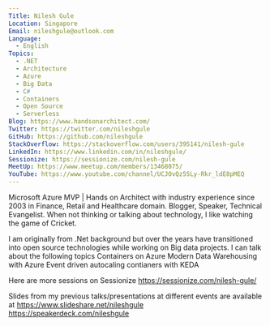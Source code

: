 ```yaml
---
Title: Nilesh Gule
Location: Singapore
Email: nileshgule@outlook.com
Language:
  - English
Topics:
  - .NET
  - Architecture
  - Azure
  - Big Data
  - C#
  - Containers
  - Open Source
  - Serverless
Blog: https://www.handsonarchitect.com/
Twitter: https://twitter.com/nileshgule
GitHub: https://github.com/nileshgule
StackOverflow: https://stackoverflow.com/users/395141/nilesh-gule
LinkedIn: https://www.linkedin.com/in/nileshgule/
Sessionize: https://sessionize.com/nilesh-gule
MeetUp: https://www.meetup.com/members/13468075/
YouTube: https://www.youtube.com/channel/UCJOvQz55Ly-Rkr_ldE8pMEQ
---
```

Microsoft Azure MVP | Hands on Architect with industry experience since 2003  in Finance, Retail and Healthcare domain. Blogger, Speaker, Technical Evangelist. When not thinking or talking about technology, I like watching the game of Cricket.

I am originally from .Net background but over the years have transitioned into open source technologies while working on Big data projects. I can talk about the following topics
Containers on Azure
Modern Data Warehousing with Azure
Event driven autocaling contianers with KEDA

Here are more sessions on Sessionize
https://sessionize.com/nilesh-gule/

Slides from my previous talks/presentations at different events are available at
https://www.slideshare.net/nileshgule
https://speakerdeck.com/nileshgule
